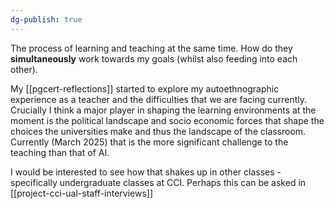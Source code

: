 ```yaml
---
dg-publish: true
---
```

The process of learning and teaching at the same time. How do they **simultaneously** work towards my goals (whilst also feeding into each other).

My [[pgcert-reflections]] started to explore my autoethnographic experience as a teacher and the difficulties that we are facing currently. Crucially I think a major player in shaping the learning environments at the moment is the political landscape and socio economic forces that shape the choices the universities make and thus the landscape of the classroom. Currently (March 2025) that is the more significant challenge to the teaching than that of AI.

I would be interested to see how that shakes up in other classes - specifically undergraduate classes at CCI. Perhaps this can be asked in [[project-cci-ual-staff-interviews]] 

